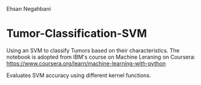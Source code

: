 Ehsan Negahbani


# Tumor-Classification-SVM
Using an SVM to classify Tumors based on their characteristics.
The notebook is adopted from IBM's course on Machine Leraning on Coursera:
https://www.coursera.org/learn/machine-learning-with-python


Evaluates SVM accuracy using different kernel functions.
